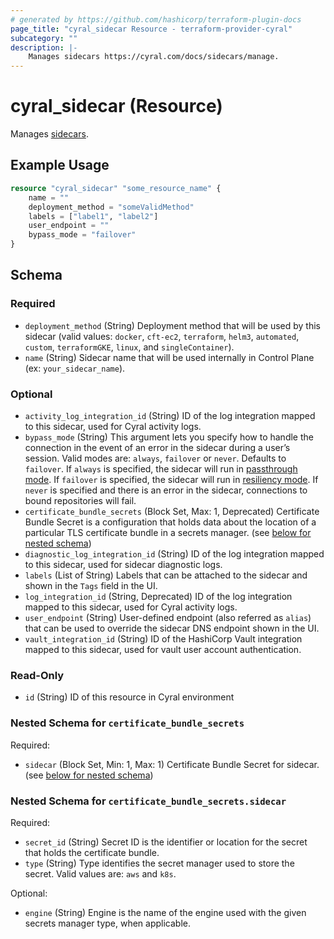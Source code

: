 ```yaml
---
# generated by https://github.com/hashicorp/terraform-plugin-docs
page_title: "cyral_sidecar Resource - terraform-provider-cyral"
subcategory: ""
description: |-
    Manages sidecars https://cyral.com/docs/sidecars/manage.
---
```


# cyral_sidecar (Resource)

Manages [sidecars](https://cyral.com/docs/sidecars/manage).

## Example Usage

```terraform
resource "cyral_sidecar" "some_resource_name" {
    name = ""
    deployment_method = "someValidMethod"
    labels = ["label1", "label2"]
    user_endpoint = ""
    bypass_mode = "failover"
}
```

<!-- schema generated by tfplugindocs -->

## Schema

### Required

-   `deployment_method` (String) Deployment method that will be used by this sidecar (valid values: `docker`, `cft-ec2`, `terraform`, `helm3`, `automated`, `custom`, `terraformGKE`, `linux`, and `singleContainer`).
-   `name` (String) Sidecar name that will be used internally in Control Plane (ex: `your_sidecar_name`).

### Optional

-   `activity_log_integration_id` (String) ID of the log integration mapped to this sidecar, used for Cyral activity logs.
-   `bypass_mode` (String) This argument lets you specify how to handle the connection in the event of an error in the sidecar during a user’s session. Valid modes are: `always`, `failover` or `never`. Defaults to `failover`. If `always` is specified, the sidecar will run in [passthrough mode](https://cyral.com/docs/sidecars/sidecar-manage#passthrough-mode). If `failover` is specified, the sidecar will run in [resiliency mode](https://cyral.com/docs/sidecars/sidecar-manage#resilient-mode-of-sidecar-operation). If `never` is specified and there is an error in the sidecar, connections to bound repositories will fail.
-   `certificate_bundle_secrets` (Block Set, Max: 1, Deprecated) Certificate Bundle Secret is a configuration that holds data about the location of a particular TLS certificate bundle in a secrets manager. (see [below for nested schema](#nestedblock--certificate_bundle_secrets))
-   `diagnostic_log_integration_id` (String) ID of the log integration mapped to this sidecar, used for sidecar diagnostic logs.
-   `labels` (List of String) Labels that can be attached to the sidecar and shown in the `Tags` field in the UI.
-   `log_integration_id` (String, Deprecated) ID of the log integration mapped to this sidecar, used for Cyral activity logs.
-   `user_endpoint` (String) User-defined endpoint (also referred as `alias`) that can be used to override the sidecar DNS endpoint shown in the UI.
-   `vault_integration_id` (String) ID of the HashiCorp Vault integration mapped to this sidecar, used for vault user account authentication.

### Read-Only

-   `id` (String) ID of this resource in Cyral environment

<a id="nestedblock--certificate_bundle_secrets"></a>

### Nested Schema for `certificate_bundle_secrets`

Required:

-   `sidecar` (Block Set, Min: 1, Max: 1) Certificate Bundle Secret for sidecar. (see [below for nested schema](#nestedblock--certificate_bundle_secrets--sidecar))

<a id="nestedblock--certificate_bundle_secrets--sidecar"></a>

### Nested Schema for `certificate_bundle_secrets.sidecar`

Required:

-   `secret_id` (String) Secret ID is the identifier or location for the secret that holds the certificate bundle.
-   `type` (String) Type identifies the secret manager used to store the secret. Valid values are: `aws` and `k8s`.

Optional:

-   `engine` (String) Engine is the name of the engine used with the given secrets manager type, when applicable.
